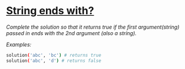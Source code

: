 #     [String ends with?](https://www.codewars.com/kata/51f2d1cafc9c0f745c00037d)
  
*Complete the solution so that it returns true if the first argument(string) passed in ends with the 2nd argument (also a string).*

*Examples:*
```sh
solution('abc', 'bc') # returns true
solution('abc', 'd') # returns false
```